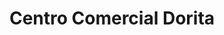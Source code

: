 ---
title: "Centro Comercial Dorita"
url: /tarija/centro-comercial-dorita/
shop: Einkaufszentrum
---